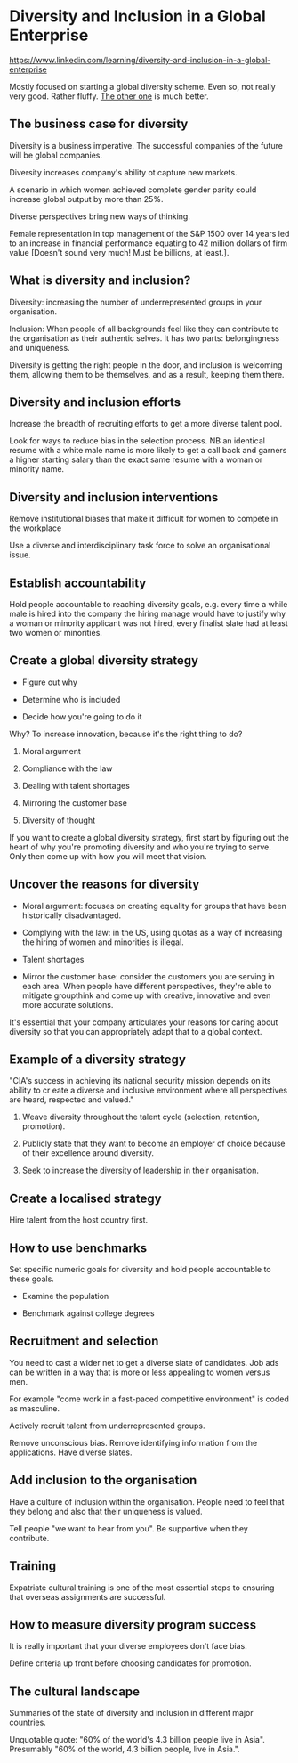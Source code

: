 # Diversity and Inclusion in a Global Enterprise

https://www.linkedin.com/learning/diversity-and-inclusion-in-a-global-enterprise

Mostly focused on starting a global diversity scheme.  Even so, not
really very good.  Rather fluffy.  [The other
one](https://www.linkedin.com/learning/diversity-inclusion-and-belonging)
is much better.

## The business case for diversity

Diversity is a business imperative.  The successful companies of the
future will be global companies.

Diversity increases company's ability ot capture new markets.

A scenario in which women achieved complete gender parity could
increase global output by more than 25%.

Diverse perspectives bring new ways of thinking.

Female representation in top management of the S&P 1500 over 14 years
led to an increase in financial performance equating to 42 million
dollars of firm value [Doesn't sound very much!  Must be billions, at
least.].

## What is diversity and inclusion?

Diversity: increasing the number of underrepresented groups in your
organisation.

Inclusion: When people of all backgrounds feel like they can
contribute to the organisation as their authentic selves.  It has two
parts: belongingness and uniqueness.

Diversity is getting the right people in the door, and inclusion is
welcoming them, allowing them to be themselves, and as a result,
keeping them there.

## Diversity and inclusion efforts

Increase the breadth of recruiting efforts to get a more diverse
talent pool.

Look for ways to reduce bias in the selection process.  NB an
identical resume with a white male name is more likely to get a call
back and garners a higher starting salary than the exact same resume
with a woman or minority name.

## Diversity and inclusion interventions

Remove institutional biases that make it difficult for women to
compete in the workplace

Use a diverse and interdisciplinary task force to solve an
organisational issue.

## Establish accountability

Hold people accountable to reaching diversity goals, e.g. every time a
while male is hired into the company the hiring manage would have to
justify why a woman or minority applicant was not hired, every
finalist slate had at least two women or minorities.

## Create a global diversity strategy

* Figure out why

* Determine who is included

* Decide how you're going to do it

Why?  To increase innovation, because it's the right thing to do?

1. Moral argument

2. Compliance with the law

3. Dealing with talent shortages

4. Mirroring the customer base

5. Diversity of thought

If you want to create a global diversity strategy, first start by
figuring out the heart of why you're promoting diversity and who
you're trying to serve.  Only then come up with how you will meet that
vision.

## Uncover the reasons for diversity

* Moral argument: focuses on creating equality for groups that have
  been historically disadvantaged.

* Complying with the law: in the US, using quotas as a way of
  increasing the hiring of women and minorities is illegal.

* Talent shortages

* Mirror the customer base: consider the customers you are serving in
  each area.  When people have different perspectives, they're able to
  mitigate groupthink and come up with creative, innovative and even
  more accurate solutions.

It's essential that your company articulates your reasons for caring
about diversity so that you can appropriately adapt that to a global
context.

## Example of a diversity strategy

"CIA's success in achieving its national security mission depends on
its ability to cr eate a diverse and inclusive environment where all
perspectives are heard, respected and valued."

1. Weave diversity throughout the talent cycle (selection, retention,
promotion).

2. Publicly state that they want to become an employer of choice
because of their excellence around diversity.

3. Seek to increase the diversity of leadership in their organisation.

## Create a localised strategy

Hire talent from the host country first.

## How to use benchmarks

Set specific numeric goals for diversity and hold people accountable
to these goals.

* Examine the population

* Benchmark against college degrees

## Recruitment and selection

You need to cast a wider net to get a diverse slate of candidates.
Job ads can be written in a way that is more or less appealing to
women versus men.

For example "come work in a fast-paced competitive environment" is
coded as masculine.

Actively recruit talent from underrepresented groups.

Remove unconscious bias.  Remove identifying information from the
applications.  Have diverse slates.

## Add inclusion to the organisation

Have a culture of inclusion within the organisation.  People need to
feel that they belong and also that their uniqueness is valued.

Tell people "we want to hear from you".  Be supportive when they
contribute.

## Training

Expatriate cultural training is one of the most essential steps to
ensuring that overseas assignments are successful.

## How to measure diversity program success

It is really important that your diverse employees don't face bias.

Define criteria up front before choosing candidates for promotion.

## The cultural landscape

Summaries of the state of diversity and inclusion in different major
countries.

Unquotable quote: "60% of the world's 4.3 billion people live in
Asia".  Presumably "60% of the world, 4.3 billion people, live in
Asia.".
